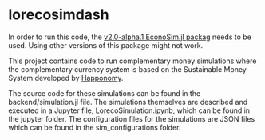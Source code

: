# lorecosimdash

In order to run this code, the [v2.0-alpha.1 EconoSim.jl packag](https://github.com/HapponomyOrg/EconoSim.jl/releases/tag/v2.0-alpha.1) needs to be used. Using other versions of this package might not work.

This project contains code to run complementary money simulations where the complementary currency system is based on the Sustainable Money System developed by [Happonomy](http://happonomy.org).

The source code for these simulations can be found in the backend/simulation.jl file.
The simulations themselves are described and executed in a Jupyter file, LorecoSimulation.ipynb, which can be found in the jupyter folder.
The configuration files for the simulations are JSON files which can be found in the sim_configurations folder.

